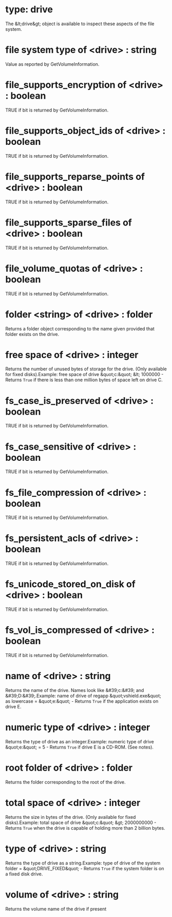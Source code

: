 # type: drive

The &amp;lt;drive&amp;gt; object is available to inspect these aspects of the file system.

# file system type of &lt;drive&gt; : string

Value as reported by GetVolumeInformation.

# file_supports_encryption of &lt;drive&gt; : boolean

TRUE if bit is returned by GetVolumeInformation.

# file_supports_object_ids of &lt;drive&gt; : boolean

TRUE if bit is returned by GetVolumeInformation.

# file_supports_reparse_points of &lt;drive&gt; : boolean

TRUE if bit is returned by GetVolumeInformation.

# file_supports_sparse_files of &lt;drive&gt; : boolean

TRUE if bit is returned by GetVolumeInformation.

# file_volume_quotas of &lt;drive&gt; : boolean

TRUE if bit is returned by GetVolumeInformation.

# folder &lt;string&gt; of &lt;drive&gt; : folder

Returns a folder object corresponding to the name given provided that folder exists on the drive.

# free space of &lt;drive&gt; : integer

Returns the number of unused bytes of storage for the drive. (Only available for fixed disks).Example: free space of drive &amp;quot;c:&amp;quot; &amp;lt; 1000000 - Returns `True` if there is less than one million bytes of space left on drive C.

# fs_case_is_preserved of &lt;drive&gt; : boolean

TRUE if bit is returned by GetVolumeInformation.

# fs_case_sensitive of &lt;drive&gt; : boolean

TRUE if bit is returned by GetVolumeInformation.

# fs_file_compression of &lt;drive&gt; : boolean

TRUE if bit is returned by GetVolumeInformation.

# fs_persistent_acls of &lt;drive&gt; : boolean

TRUE if bit is returned by GetVolumeInformation.

# fs_unicode_stored_on_disk of &lt;drive&gt; : boolean

TRUE if bit is returned by GetVolumeInformation.

# fs_vol_is_compressed of &lt;drive&gt; : boolean

TRUE if bit is returned by GetVolumeInformation.

# name of &lt;drive&gt; : string

Returns the name of the drive. Names look like &amp;#39;c:&amp;#39; and &amp;#39;D:&amp;#39;.Example: name of drive of regapp &amp;quot;vshield.exe&amp;quot; as lowercase = &amp;quot;e:&amp;quot; - Returns `True` if the application exists on drive E.

# numeric type of &lt;drive&gt; : integer

Returns the type of drive as an integer.Example: numeric type of drive &amp;quot;e:&amp;quot; = 5 - Returns `True` if drive E is a CD-ROM. (See notes).

# root folder of &lt;drive&gt; : folder

Returns the folder corresponding to the root of the drive.

# total space of &lt;drive&gt; : integer

Returns the size in bytes of the drive. (Only available for fixed disks).Example: total space of drive &amp;quot;c:&amp;quot; &amp;gt; 2000000000 - Returns `True` when the drive is capable of holding more than 2 billion bytes.

# type of &lt;drive&gt; : string

Returns the type of drive as a string.Example: type of drive of the system folder = &amp;quot;DRIVE_FIXED&amp;quot; - Returns `True` if the system folder is on a fixed disk drive.

# volume of &lt;drive&gt; : string

Returns the volume name of the drive if present

